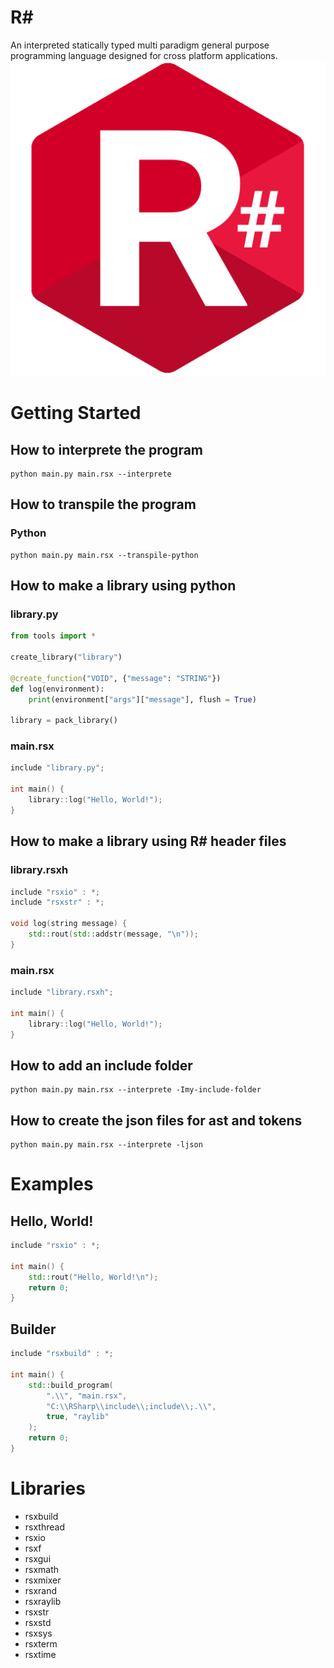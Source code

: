 # R#
An interpreted statically typed multi paradigm general purpose programming language designed for cross platform applications.
![rsharp logo](rsharp/icon.png)

# Getting Started
## How to interprete the program
```
python main.py main.rsx --interprete
```

## How to transpile the program
### Python
```
python main.py main.rsx --transpile-python
```

## How to make a library using python
### library.py
```python
from tools import *

create_library("library")

@create_function("VOID", {"message": "STRING"})
def log(environment):
    print(environment["args"]["message"], flush = True)

library = pack_library()
```

### main.rsx
```c++
include "library.py";

int main() {
    library::log("Hello, World!");
}
```

## How to make a library using R# header files
### library.rsxh
```c++
include "rsxio" : *;
include "rsxstr" : *;

void log(string message) {
    std::rout(std::addstr(message, "\n"));
}
```

### main.rsx
```c++
include "library.rsxh";

int main() {
    library::log("Hello, World!");
}
```

## How to add an include folder
```
python main.py main.rsx --interprete -Imy-include-folder
```

## How to create the json files for ast and tokens
```
python main.py main.rsx --interprete -ljson
```

# Examples
## Hello, World!
```c++
include "rsxio" : *;

int main() {
    std::rout("Hello, World!\n");
    return 0;
}
```

## Builder
```c++
include "rsxbuild" : *;

int main() {
    std::build_program(
        ".\\", "main.rsx",
        "C:\\RSharp\\include\\;include\\;.\\",
        true, "raylib"
    );
    return 0;
}
```

# Libraries
- rsxbuild
- rsxthread
- rsxio
- rsxf
- rsxgui
- rsxmath
- rsxmixer
- rsxrand
- rsxraylib
- rsxstr
- rsxstd
- rsxsys
- rsxterm
- rsxtime